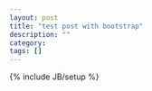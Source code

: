 ```yaml
---
layout: post
title: "test post with bootstrap"
description: ""
category: 
tags: []
---
```

{% include JB/setup %}
